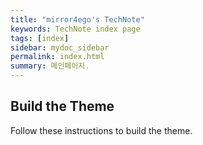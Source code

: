 ```yaml
---
title: "mirror4ego's TechNote"
keywords: TechNote index page
tags: [index]
sidebar: mydoc_sidebar
permalink: index.html
summary: 메인페이지.
---
```


## Build the Theme

Follow these instructions to build the theme.